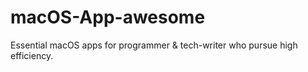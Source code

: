 # macOS-App-awesome
Essential macOS apps for programmer &amp; tech-writer who pursue high efficiency.
